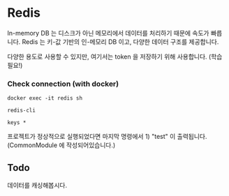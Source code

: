 # Redis

In-memory DB 는 디스크가 아닌 메모리에서 데이터를 처리하기 때문에 속도가 빠릅니다. Redis 는 키-값 기반의 인-메모리 DB 이고, 다양한 데이터 구조를 제공합니다.

다양한 용도로 사용할 수 있지만, 여기서는 token 을 저장하기 위해 사용합니다. (학습필요!)

### Check connection (with docker)

```
docker exec -it redis sh
```

```
redis-cli
```

```
keys *
```

프로젝트가 정상적으로 실행되었다면 마지막 명령에서 1) "test" 이 출력됩니다. (CommonModule 에 작성되어있습니다.)

## Todo

데이터를 캐싱해봅시다.
